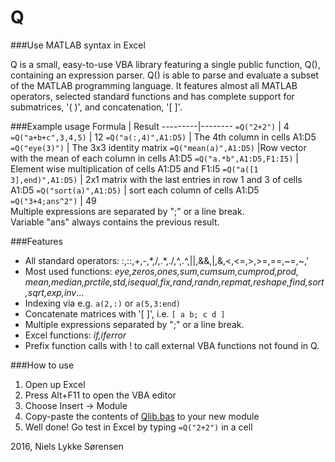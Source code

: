 Q 
====

###Use MATLAB syntax in Excel

Q is a small, easy-to-use VBA library featuring a single public function, Q(), containing an expression parser.
Q() is able to parse and evaluate a subset of the MATLAB programming language.
It features almost all MATLAB operators, selected standard functions and has complete support for submatrices, '( )', and concatenation, '[ ]'.

###Example usage
 Formula | Result 
---------|--------
`=Q("2+2")` | 4 
`=Q("a+b+c",3,4,5)` | 12
`=Q("a(:,4)",A1:D5)` | The 4th column in cells A1:D5
`=Q("eye(3)")`  |  The 3x3 identity matrix
`=Q("mean(a)",A1:D5)`      |Row vector with the mean of each column in cells A1:D5
`=Q("a.*b",A1:D5,F1:I5)`   | Element wise multiplication of cells A1:D5 and F1:I5
`=Q("a([1 3],end)",A1:D5)` | 2x1 matrix with the last entries in row 1 and 3 of cells A1:D5
`=Q("sort(a)",A1:D5)` | sort each column of cells A1:D5
`=Q("3+4;ans^2")` | 49<br />Multiple expressions are separated by ";" or a line break. <br />Variable "ans" always contains the previous result.

###Features
  - All standard operators: :,::,+,-,\*,/,.*,./,^,.^,||,&&,|,&,<,<=,>,>=,==,~=,~,'
  - Most used functions: <i>eye,zeros,ones,sum,cumsum,cumprod,prod,
    mean,median,prctile,std,isequal,fix,rand,randn,repmat,reshape,find,sort,sqrt,exp,inv</i>...
  - Indexing via e.g. `a(2,:)` or `a(5,3:end)`
  - Concatenate matrices with '[ ]', i.e. `[ a b; c d ]`
  - Multiple expressions separated by ";" or a line break.
  - Excel functions: <i>if,iferror</i>
  - Prefix function calls with ! to call external VBA functions not found in Q.

###How to use
1. Open up Excel
2. Press Alt+F11 to open the VBA editor
3. Choose Insert -> Module
4. Copy-paste the contents of [Qlib.bas](https://raw.githubusercontent.com/nielsls/Q/master/Qlib.bas) to your new module
5. Well done! Go test in Excel by typing `=Q("2+2")` in a cell

2016, Niels Lykke Sørensen
